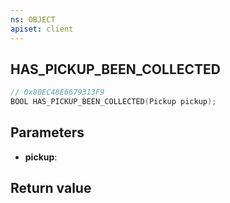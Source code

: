 ```yaml
---
ns: OBJECT
apiset: client
---
```

## HAS_PICKUP_BEEN_COLLECTED

```c
// 0x80EC48E6679313F9
BOOL HAS_PICKUP_BEEN_COLLECTED(Pickup pickup);
```


## Parameters
* **pickup**:

## Return value

